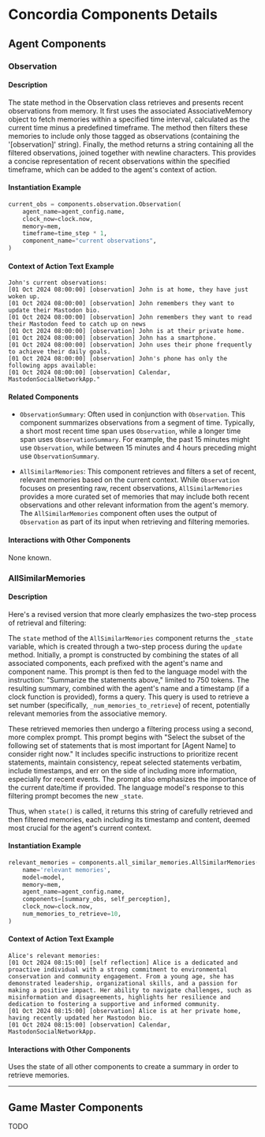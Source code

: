 # Concordia Components Details

## Agent Components

### Observation

#### Description

The state method in the Observation class retrieves and presents recent observations from memory. It first uses the associated AssociativeMemory object to fetch memories within a specified time interval, calculated as the current time minus a predefined timeframe. The method then filters these memories to include only those tagged as observations (containing the '[observation]' string). Finally, the method returns a string containing all the filtered observations, joined together with newline characters. This provides a concise representation of recent observations within the specified timeframe, which can be added to the agent's context of action.

#### Instantiation Example

```python
current_obs = components.observation.Observation(
    agent_name=agent_config.name,
    clock_now=clock.now,
    memory=mem,
    timeframe=time_step * 1,
    component_name="current observations",
)
```

#### Context of Action Text Example

```text
John's current observations:
[01 Oct 2024 08:00:00] [observation] John is at home, they have just woken up.
[01 Oct 2024 08:00:00] [observation] John remembers they want to update their Mastodon bio.
[01 Oct 2024 08:00:00] [observation] John remembers they want to read their Mastodon feed to catch up on news
[01 Oct 2024 08:00:00] [observation] John is at their private home.
[01 Oct 2024 08:00:00] [observation] John has a smartphone.
[01 Oct 2024 08:00:00] [observation] John uses their phone frequently to achieve their daily goals.
[01 Oct 2024 08:00:00] [observation] John's phone has only the following apps available:
[01 Oct 2024 08:00:00] [observation] Calendar, MastodonSocialNetworkApp."
```

#### Related Components

- `ObservationSummary`: Often used in conjunction with `Observation`. This component summarizes observations from a segment of time. Typically, a short most recent time span uses `Observation`, while a longer time span uses `ObservationSummary`. For example, the past 15 minutes might use `Observation`, while between 15 minutes and 4 hours preceding might use `ObservationSummary`.

- `AllSimilarMemories`: This component retrieves and filters a set of recent, relevant memories based on the current context. While `Observation` focuses on presenting raw, recent observations, `AllSimilarMemories` provides a more curated set of memories that may include both recent observations and other relevant information from the agent's memory. The `AllSimilarMemories` component often uses the output of `Observation` as part of its input when retrieving and filtering memories.

#### Interactions with Other Components

None known.

### AllSimilarMemories

#### Description

Here's a revised version that more clearly emphasizes the two-step process of retrieval and filtering:

The `state` method of the `AllSimilarMemories` component returns the `_state` variable, which is created through a two-step process during the `update` method. Initially, a prompt is constructed by combining the states of all associated components, each prefixed with the agent's name and component name. This prompt is then fed to the language model with the instruction: "Summarize the statements above," limited to 750 tokens. The resulting summary, combined with the agent's name and a timestamp (if a clock function is provided), forms a query. This query is used to retrieve a set number (specifically, `_num_memories_to_retrieve`) of recent, potentially relevant memories from the associative memory.

These retrieved memories then undergo a filtering process using a second, more complex prompt. This prompt begins with "Select the subset of the following set of statements that is most important for [Agent Name] to consider right now." It includes specific instructions to prioritize recent statements, maintain consistency, repeat selected statements verbatim, include timestamps, and err on the side of including more information, especially for recent events. The prompt also emphasizes the importance of the current date/time if provided. The language model's response to this filtering prompt becomes the new `_state`.

Thus, when `state()` is called, it returns this string of carefully retrieved and then filtered memories, each including its timestamp and content, deemed most crucial for the agent's current context.

#### Instantiation Example

```python
relevant_memories = components.all_similar_memories.AllSimilarMemories(
    name='relevant memories',
    model=model,
    memory=mem,
    agent_name=agent_config.name,
    components=[summary_obs, self_perception],
    clock_now=clock.now,
    num_memories_to_retrieve=10,
)
```

#### Context of Action Text Example

```text
Alice's relevant memories:
[01 Oct 2024 08:15:00] [self reflection] Alice is a dedicated and proactive individual with a strong commitment to environmental conservation and community engagement. From a young age, she has demonstrated leadership, organizational skills, and a passion for making a positive impact. Her ability to navigate challenges, such as misinformation and disagreements, highlights her resilience and dedication to fostering a supportive and informed community.
[01 Oct 2024 08:15:00] [observation] Alice is at her private home, having recently updated her Mastodon bio.
[01 Oct 2024 08:15:00] [observation] Calendar, MastodonSocialNetworkApp.
```

#### Interactions with Other Components

Uses the state of all other components to create a summary in order to retrieve memories.

----

## Game Master Components

TODO

